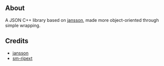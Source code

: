 ## About
A JSON C++ library based on [jansson](https://github.com/akheron/jansson), made more object-oriented through simple wrapping.

## Credits
- [jansson](https://github.com/akheron/jansson)
- [sm-ripext](https://github.com/ErikMinekus/sm-ripext)

